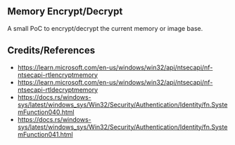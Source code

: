 ## Memory Encrypt/Decrypt

A small PoC to encrypt/decrypt the current memory or image base.

## Credits/References

* https://learn.microsoft.com/en-us/windows/win32/api/ntsecapi/nf-ntsecapi-rtlencryptmemory
* https://learn.microsoft.com/en-us/windows/win32/api/ntsecapi/nf-ntsecapi-rtldecryptmemory
* https://docs.rs/windows-sys/latest/windows_sys/Win32/Security/Authentication/Identity/fn.SystemFunction040.html
* https://docs.rs/windows-sys/latest/windows_sys/Win32/Security/Authentication/Identity/fn.SystemFunction041.html
